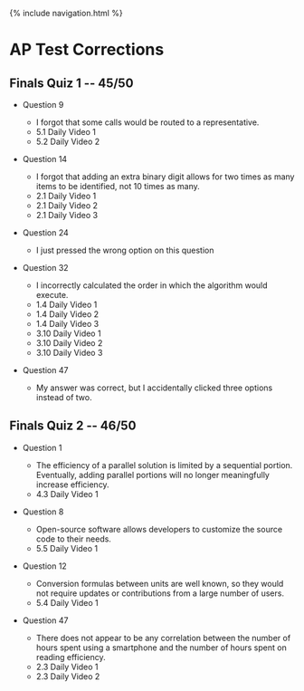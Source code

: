 {% include navigation.html %}

# AP Test Corrections

## Finals Quiz 1 -- 45/50
- Question 9
  - I forgot that some calls would be routed to a representative.
  - 5.1 Daily Video 1
  - 5.2 Daily Video 2

- Question 14
  - I forgot that adding an extra binary digit allows for two times as many items to be identified, not 10 times as many.
  - 2.1 Daily Video 1
  - 2.1 Daily Video 2
  - 2.1 Daily Video 3

- Question 24
  - I just pressed the wrong option on this question

- Question 32
  - I incorrectly calculated the order in which the algorithm would execute.
  - 1.4 Daily Video 1
  - 1.4 Daily Video 2
  - 1.4 Daily Video 3
  - 3.10 Daily Video 1
  - 3.10 Daily Video 2
  - 3.10 Daily Video 3

- Question 47
  - My answer was correct, but I accidentally clicked three options instead of two.

## Finals Quiz 2 -- 46/50
- Question 1
  - The efficiency of a parallel solution is limited by a sequential portion. Eventually, adding parallel portions will no longer meaningfully increase efficiency.
  - 4.3 Daily Video 1

- Question 8
  - Open-source software allows developers to customize the source code to their needs.
  - 5.5 Daily Video 1

- Question 12
  - Conversion formulas between units are well known, so they would not require updates or contributions from a large number of users.
  - 5.4 Daily Video 1

- Question 47
  - There does not appear to be any correlation between the number of hours spent using a smartphone and the number of hours spent on reading efficiency.
  - 2.3 Daily Video 1
  - 2.3 Daily Video 2
